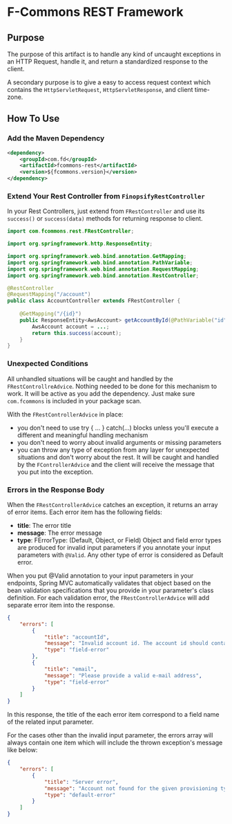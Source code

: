 # F-Commons REST Framework
## Purpose
The purpose of this artifact is to handle any kind of uncaught exceptions in an HTTP Request, handle it, and 
return a standardized response to the client.

A secondary purpose is to give a easy to access request context which contains the `HttpServletRequest`, 
`HttpServletResponse`, and client time-zone.

## How To Use
### Add the Maven Dependency
```xml
<dependency>
    <groupId>com.fd</groupId>
    <artifactId>fcommons-rest</artifactId>
    <version>${fcommons.version}</version>
</dependency>
```

### Extend Your Rest Controller from `FinopsifyRestController`
In your Rest Controllers, just extend from `FRestController` and use its `success()` or `success(data)` 
methods for returning response to client.

```java
import com.fcommons.rest.FRestController;

import org.springframework.http.ResponseEntity;

import org.springframework.web.bind.annotation.GetMapping;
import org.springframework.web.bind.annotation.PathVariable;
import org.springframework.web.bind.annotation.RequestMapping;
import org.springframework.web.bind.annotation.RestController;

@RestController
@RequestMapping("/account")
public class AccountController extends FRestController {
    
    @GetMapping("/{id}")
    public ResponseEntity<AwsAccount> getAccountById(@PathVariable("id") String accountId) {
        AwsAccount account = ...;
        return this.success(account);
    }
}
```

### Unexpected Conditions
All unhandled situations will be caught and handled by the `FRestControllreAdvice`. Nothing needed to be done
for this mechanism to work. It will be active as you add the dependency. Just make sure `com.fcommons` is 
included in your package scan.

With the `FRestControllerAdvice` in place:
* you don't need to use try { ... } catch(...) blocks unless you'll execute a different and meaningful handling mechanism
* you don't need to worry about invalid arguments or missing parameters
* you can throw any type of exception from any layer for unexpected situations and don't worry about the rest. It will 
be caught and handled by the `FControllerAdvice` and the client will receive the message that you put into the
exception.


### Errors in the Response Body
When the `FRestControllerAdvice` catches an exception, it returns an array of error items. Each error item has 
the following fields:
* **title**: The error title
* **message**: The error message
* **type**: FErrorType: (Default, Object, or Field) Object and field error types are produced for invalid input
parameters if you annotate your input parameters with `@Valid`. Any other type of error is considered as Default error.

When you put @Valid annotation to your input parameters in your endpoints, Spring MVC automatically validates that 
object based on the bean validation specifications that you provide in your parameter's class definition. For each
validation error, the `FRestControllerAdvice` will add separate error item into the response.

```json
{
    "errors": [
        {
            "title": "accountId",
            "message": "Invalid account id. The account id should contain exactly 12 characters",
            "type": "field-error"
        },
        {
            "title": "email",
            "message": "Please provide a valid e-mail address",
            "type": "field-error"
        }
    ]
}
```
In this response, the title of the each error item correspond to a field name of the related input parameter.

For the cases other than the invalid input parameter, the errors array will always contain one item which will include the
thrown exception's message like below:

```json
{
    "errors": [
        {
            "title": "Server error",
            "message": "Account not found for the given provisioning type: COST_REPORTING",
            "type": "default-error"
        }
    ]
}
```


